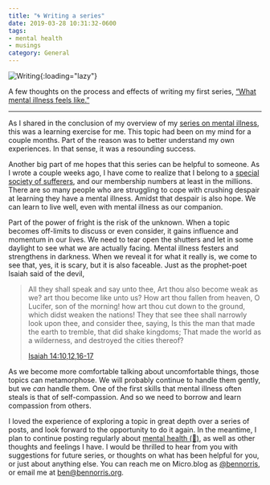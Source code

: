 ```yaml
---
title: "🌀 Writing a series"
date: 2019-03-28 10:31:32-0600
tags:
- mental health
- musings
category: General
---
```


![Writing](https://www.bennorris.blog/uploads/2019/ad48119cbb.png){:loading="lazy"}

A few thoughts on the process and effects of writing my first series, [“What mental illness feels like.”](https://www.bennorris.org/2019/03/18/what-mental-illness.html)

***

As I shared in the conclusion of my overview of my [series on mental illness](https://www.bennorris.org/2019/03/18/what-mental-illness.html#conclusion), this was a learning exercise for me. This topic had been on my mind for a couple months. Part of the reason was to better understand my own experiences. In that sense, it was a resounding success.

Another big part of me hopes that this series can be helpful to someone. As I wrote a couple weeks ago, I have come to realize that I belong to a [special society of sufferers](https://www.bennorris.org/2019/03/12/the-loneliest-club.html), and our membership numbers at least in the millions. There are so many people who are struggling to cope with crushing despair at learning they have a mental illness. Amidst that despair is also hope. We can learn to live well, even with mental illness as our companion.

Part of the power of fright is the risk of the unknown. When a topic becomes off-limits to discuss or even consider, it gains influence and momentum in our lives. We need to tear open the shutters and let in some daylight to see what we are actually facing. Mental illness festers and strengthens in darkness. When we reveal it for what it really is, we come to see that, yes, it is scary, but it is also faceable. Just as the prophet-poet Isaiah said of the devil,

> All they shall speak and say unto thee, Art thou also become weak as we? art thou become like unto us? How art thou fallen from heaven, O Lucifer, son of the morning! how art thou cut down to the ground, which didst weaken the nations! They that see thee shall narrowly look upon thee, and consider thee, saying, Is this the man that made the earth to tremble, that did shake kingdoms; That made the world as a wilderness, and destroyed the cities thereof?
> 
> [Isaiah 14:10,12,16-17](https://www.lds.org/study/scriptures/ot/isa/14?id=p10,p12,p16-p17#p10)

As we become more comfortable talking about uncomfortable things, those topics can metamorphose. We will probably continue to handle them gently, but we *can* handle them. One of the first skills that mental illness often steals is that of self-compassion. And so we need to borrow and learn compassion from others.

I loved the experience of exploring a topic in great depth over a series of posts, and look forward to the opportunity to do it again. In the meantime, I plan to continue posting regularly about [mental health (💮)](https://bennorris.org/categories/mental-health), as well as other thoughts and feelings I have. I would be thrilled to hear from you with suggestions for future series, or thoughts on what has been helpful for you, or just about anything else. You can reach me on Micro.blog as [@bennorris](https://micro.blog/bennorris), or email me at [ben@bennorris.org](mailto:ben@bennorris.org?subject=Thoughts%20on%20a%20blog%20series).
